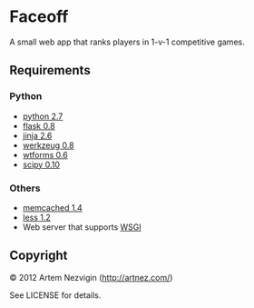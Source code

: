 Faceoff
=======

A small web app that ranks players in 1-v-1 competitive games.

Requirements
------------

### Python 

  - [python 2.7](http://python.org/)
  - [flask 0.8](http://flask.pocoo.org/)
  - [jinja 2.6](http://jinja.pocoo.org/)
  - [werkzeug 0.8](http://werkzeug.pocoo.org/)
  - [wtforms 0.6](http://wtforms.simplecodes.com/)
  - [scipy 0.10](http://www.scipy.org/)

### Others

  - [memcached 1.4](http://memcached.org/)
  - [less 1.2](http://lesscss.org/)
  - Web server that supports [WSGI](http://www.wsgi.org/) 

Copyright
---------

© 2012 Artem Nezvigin (<http://artnez.com/>)

See LICENSE for details.

